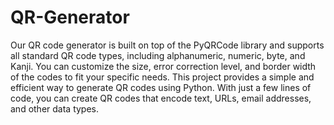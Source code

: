 # QR-Generator
Our QR code generator is built on top of the PyQRCode library and supports all standard QR code types, including alphanumeric, numeric, byte, and Kanji. You can customize the size, error correction level, and border width of the codes to fit your specific needs.
This project provides a simple and efficient way to generate QR codes using Python. With just a few lines of code, you can create QR codes that encode text, URLs, email addresses, and other data types.
